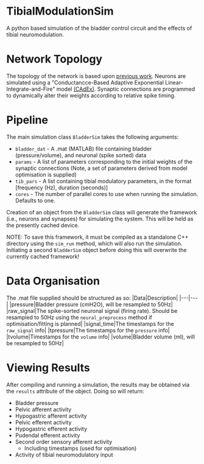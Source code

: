 # TibialModulationSim
A python based simulation of the bladder control circuit and the effects of tibial neuromodulation.

# Network Topology
The topology of the network is based upon [previous work](https://pubmed.ncbi.nlm.nih.gov/23033877/). Neurons are simulated using a "Conductancce-Based Adaptive Exponential Linear-Integrate-and-Fire" model [(CAdEx)](https://pubmed.ncbi.nlm.nih.gov/33253029/). Synaptic connections are programmed to dynamically alter their weights according to relative spike timing.

# Pipeline
The main simulation class `BladderSim` takes the following arguments:
- `bladder_dat` - A .mat (MATLAB) file containing bladder (pressure/volume), and neuronal (spike sorted) data
- `params` - A list of parameters corresponding to the initial weights of the synaptic connections (Note, a set of parameters derived from model optimisation is supplied)
- `tib_pars` - A list containing tibial modulatory parameters, in the format [frequency (Hz), duration (seconds)]
- `cores` - The number of parallel cores to use when running the simulation. Defaults to one.

Creation of an object from the `BladderSim` class will generate the framework (i.e., neurons and synapses) for simulating the system. This will be held as the presently cached device. 

NOTE: To save this framework, it must be compiled as a standalone C++ directory using the `sim_run` method, which will also run the simulation. Initiating a second `BladderSim` object before doing this will overwrite the currently cached framework!
# Data Organisation
The .mat file supplied should be structured as so:
|Data|Description|
|---|---|
|pressure|Bladder pressure (cmH2O), will be resampled to 50Hz|
|raw_signal|The spike-sorted neuronal signal (firing rate). Should be resampled to 50Hz using the `neural_preprocess` method if optimisation/fitting is planned|
|signal_time|The timestamps for the `raw_signal` info|
|tpressure|The timestamps for the `pressure` info|
|tvolume|Timestamps for the `volume` info|
|volume|Bladder volume (ml), will be resampled to 50Hz|

# Viewing Results
After compiling and running a simulation, the results may be obtained via the `results` attribute of the object. Doing so will return:
- Bladder pressure
- Pelvic afferent activity
- Hypogastric afferent activity
- Pelvic efferent activity
- Hypogastric efferent activity
- Pudendal efferent activity
- Second order sensory afferent activity
  - Including timestamps (used for optimisation)
- Activity of tibial neuromodulatory input

